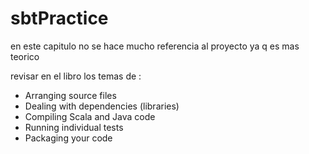 # sbtPractice

en este capitulo no se hace mucho referencia al proyecto ya q es mas teorico

revisar en el libro los temas de :

* Arranging source files
* Dealing with dependencies (libraries)
* Compiling Scala and Java code
* Running individual tests
* Packaging your code
